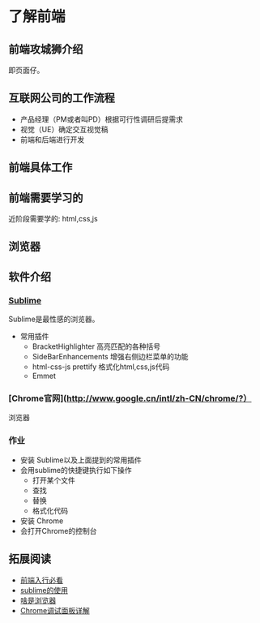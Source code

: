 # 了解前端
## 前端攻城狮介绍
即页面仔。

## 互联网公司的工作流程
* 产品经理（PM或者叫PD）根据可行性调研后提需求
* 视觉（UE）确定交互视觉稿
* 前端和后端进行开发

## 前端具体工作
## 前端需要学习的
近阶段需要学的: html,css,js

## 浏览器

## 软件介绍
### [Sublime](http://www.sublimetext.com/)
Sublime是最性感的浏览器。
* 常用插件
    *  BracketHighlighter 高亮匹配的各种括号
    *  SideBarEnhancements 增强右侧边栏菜单的功能
    *  html-css-js prettify 格式化html,css,js代码
    *  Emmet

### [Chrome官网](http://www.google.cn/intl/zh-CN/chrome/?）
浏览器
### 作业
* 安装 Sublime以及上面提到的常用插件
* 会用sublime的快捷键执行如下操作
    * 打开某个文件
    * 查找
    * 替换
    * 格式化代码
* 安装 Chrome
* 会打开Chrome的控制台

## 拓展阅读
* [前端入行必看](http://www.hunger-train.com/faq.html)
* [sublime的使用](https://github.com/iamjoel/be-grace-front-end-developer/blob/master/learn/software-use/sublime.md)
* [啥是浏览器](http://whatbrowser.org/#top)
* [Chrome调试面板详解](https://app.yinxiang.com/shard/s5/sh/41673470-0a75-4578-be07-7ab57aac9c27/5ce567a0309e091727ba345625ff6cf4)
